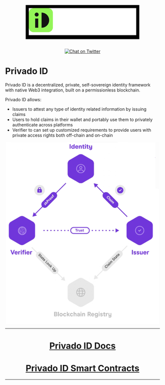 <div align="center">
<div style="display: inline-block; background-color: black; padding: 10px;">
<img src="https://github.com/0xPolygonID/.github/blob/main/profile/logo.svg" width="350"/>
</div>
</div>
<br />
<div align="center">

[![Chat on Twitter][ico-twitter]][link-twitter]

</div>

[ico-twitter]: https://img.shields.io/twitter/url?color=black&label=PrivadoID&logoColor=black&style=social&url=https%3A%2F%2Ftwitter.com%2FPrivadoID

[link-twitter]: https://twitter.com/PrivadoID

# Privado ID

Privado ID is a decentralized, private, self-sovereign identity framework with native Web3 integration, built on a permissionless blockchain.  

Privado ID allows:

- Issuers to attest any type of identity related information by issuing claims
- Users to hold claims in their wallet and portably use them to privately authenticate across platforms
- Verifier to can set up customized requirements to provide users with private access rights both off-chain and on-chain

<div align="center">
<img src= "https://github.com/0xPolygonID/tutorials/blob/main/mkdocs/docs/imgs/triangle-of-trust-polygonID.png" align="center" width="500"/>
</div>

---
# <div align="center"><b>[Privado ID Docs](https://devs.privado.id/)</b></div>
# <div align="center"><b>[Privado ID Smart Contracts](https://github.com/0xPolygonID/contracts)</b></div>
---
